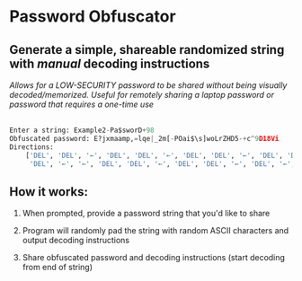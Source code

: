 # Password Obfuscator

## Generate a simple, shareable randomized string with _manual_ decoding instructions

_Allows for a LOW-SECURITY password to be shared without being visually decoded/memorized. Useful for remotely sharing a laptop password or password that requires a one-time use_
<br>
<br>

```python
Enter a string: Example2-Pa$sworD+98
Obfuscated password: E?jxmaamp,=lqe|_2m[-POai$\s]woLrZHD5-+c^9D18Vi
Directions:
    ['DEL', 'DEL', '←', 'DEL', 'DEL', '←', 'DEL', 'DEL', '←', 'DEL', 'DEL', '←', 'DEL', 'DEL', '←', 'DEL', '←', '←', 'DEL', '←', 'DEL', '←', 'DEL', '←',
     'DEL', '←', '←', 'DEL', 'DEL', '←', 'DEL', 'DEL', '←', 'DEL', '←', 'DEL', 'DEL', '←', '←', 'DEL', '←', 'DEL', '←', 'DEL', 'DEL', '←']
```

## How it works:

1. When prompted, provide a password string that you'd like to share<br>

2. Program will randomly pad the string with random ASCII characters and output decoding instructions<br>

3. Share obfuscated password and decoding instructions (start decoding from end of string)<br>
